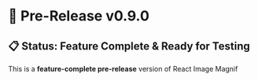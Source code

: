 # 🚀 Pre-Release v0.9.0

## 📋 Status: Feature Complete & Ready for Testing

This is a **feature-complete pre-release** version of React Image Magnif